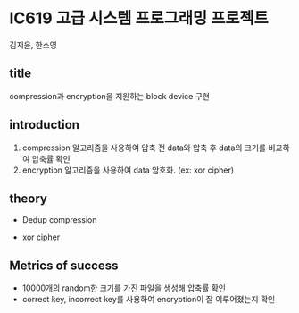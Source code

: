 # IC619 고급 시스템 프로그래밍 프로젝트
김지윤, 한소영

## title
compression과 encryption을 지원하는 block device 구현

## introduction
1. compression 알고리즘을 사용하여 압축 전 data와 압축 후 data의 크기를 비교하여 압축률 확인
2. encryption 알고리즘을 사용하여 data 암호화. (ex: xor cipher)



## theory
- Dedup compression

- xor cipher

## Metrics of success
- 10000개의 random한 크기를 가진 파일을 생성해 압축률 확인
- correct key, incorrect key를 사용하여 encryption이 잘 이루어졌는지 확인
